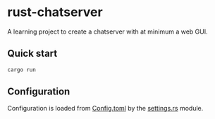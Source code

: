 # rust-chatserver

A learning project to create a chatserver with at minimum a web GUI.

## Quick start

```bash
cargo run
```

## Configuration

Configuration is loaded from [Config.toml](./Config.toml)
by the [settings.rs](./src/settings.rs) module.

